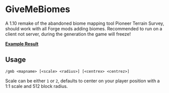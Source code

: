 # GiveMeBiomes
A 1.10 remake of the abandoned biome mapping tool Pioneer Terrain Survey, should work with all Forge mods adding biomes.
Recommended to run on a client not server, during the generation the game will freeze!

**[Example Result](https://phit.github.io/GiveMeBiomes/)**

## Usage

`/gmb <mapname> [<scale> <radius>] [<centrex> <centrez>]`

Scale can be either `1` or `2`, defaults to center on your player position with a 1:1 scale and 512 block radius.
